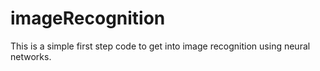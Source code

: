# imageRecognition
This is a simple first step code to get into image recognition using neural networks.
